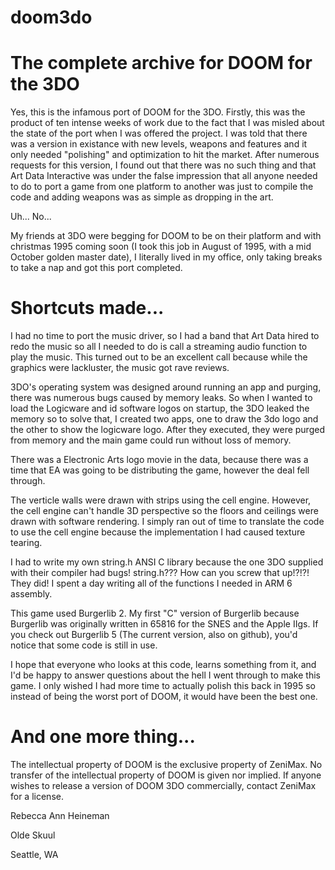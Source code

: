 doom3do
=======

The complete archive for DOOM for the 3DO
=========================================

Yes, this is the infamous port of DOOM for the 3DO. Firstly, this
was the product of ten intense weeks of work due to the fact that
I was misled about the state of the port when I was offered
the project. I was told that there was a version in existance
with new levels, weapons and features and it only needed "polishing"
and optimization to hit the market. After numerous requests
for this version, I found out that there was no such thing and
that Art Data Interactive was under the false impression that
all anyone needed to do to port a game from one platform to
another was just to compile the code and adding weapons
was as simple as dropping in the art.

Uh... No...

My friends at 3DO were begging for DOOM to be on their platform and with 
christmas 1995 coming soon (I took this job in August of 1995, with a
mid October golden master date), I literally lived in my office, only taking
breaks to take a nap and got this port completed.

Shortcuts made...
=================

I had no time to port the music driver, so I had a band that Art Data hired
to redo the music so all I needed to do is call a streaming audio function
to play the music. This turned out to be an excellent call because while
the graphics were lackluster, the music got rave reviews.

3DO's operating system was designed around running an app and purging, there
was numerous bugs caused by memory leaks. So when I wanted to load the Logicware
and id software logos on startup, the 3DO leaked the memory so to
solve that, I created two apps, one to draw the 3do logo and the other to
show the logicware logo. After they executed, they were purged from memory
and the main game could run without loss of memory.

There was a Electronic Arts logo movie in the data, because there was a time that
EA was going to be distributing the game, however the deal fell through.

The verticle walls were drawn with strips using the cell engine. However, the 
cell engine can't handle 3D perspective so the floors and ceilings were drawn
with software rendering. I simply ran out of time to translate the code
to use the cell engine because the implementation I had caused texture tearing.

I had to write my own string.h ANSI C library because the one 3DO supplied
with their compiler had bugs! string.h??? How can you screw that up!?!?! They
did! I spent a day writing all of the functions I needed in ARM 6 assembly.

This game used Burgerlib 2. My first "C" version of Burgerlib because Burgerlib
was originally written in 65816 for the SNES and the Apple IIgs. If you
check out Burgerlib 5 (The current version, also on github), you'd notice
that some code is still in use.

I hope that everyone who looks at this code, learns something from it, and
I'd be happy to answer questions about the hell I went through to make this
game. I only wished I had more time to actually polish this back in 1995 so
instead of being the worst port of DOOM, it would have been the best one.

And one more thing...
=====================

The intellectual property of DOOM is the exclusive property of ZeniMax. 
No transfer of the intellectual property of DOOM is given nor implied. If
anyone wishes to release a version of DOOM 3DO commercially, contact
ZeniMax for a license.

Rebecca Ann Heineman

Olde Skuul

Seattle, WA


